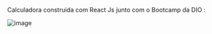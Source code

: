 
Calculadora construida com React Js junto com o Bootcamp da DIO :






![image](https://user-images.githubusercontent.com/87919798/202786418-0b7815d3-988f-4f23-a097-f34864187bef.png)


